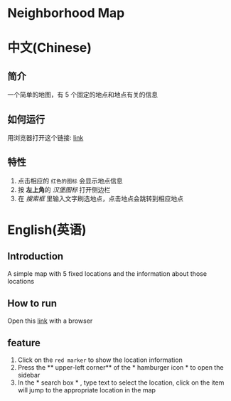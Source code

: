 # Neighborhood Map

# 中文(Chinese)

## 简介
一个简单的地图，有 5 个固定的地点和地点有关的信息

## 如何运行
用浏览器打开这个链接: [link][1]

## 特性
1. 点击相应的 `红色的图标` 会显示地点信息
2. 按 **左上角**的 *汉堡图标* 打开侧边栏
3. 在 *搜索框* 里输入文字刷选地点，点击地点会跳转到相应地点


# English(英语)

## Introduction
A simple map with 5 fixed locations and the information about those locations

## How to run
Open this [link][2] with a browser

## feature
1. Click on the `red marker` to show the location information
2. Press the ** upper-left corner** of the * hamburger icon * to open the sidebar
3. In the * search box * , type text to select the location, click on the item will jump to the appropriate location in the map

[1]:	https://poblue.github.io/Neighborhood-Map/
[2]:	https://poblue.github.io/Neighborhood-Map/